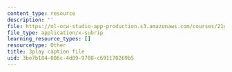 ```yaml
---
content_type: resource
description: ''
file: https://ol-ocw-studio-app-production.s3.amazonaws.com/courses/21g-503-japanese-iii-fall-2019/3be7b184086c4d899708c691170269b5_caSqb6LMF30.srt
file_type: application/x-subrip
learning_resource_types: []
resourcetype: Other
title: 3play caption file
uid: 3be7b184-086c-4d89-9708-c691170269b5
---
```

